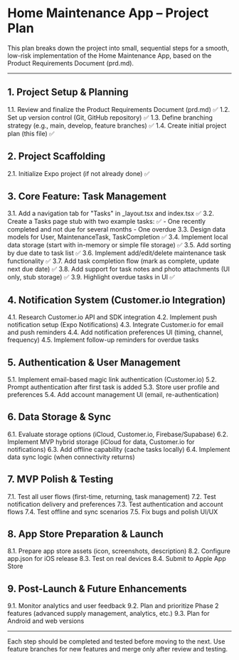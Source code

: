 # Home Maintenance App – Project Plan

This plan breaks down the project into small, sequential steps for a smooth, low-risk implementation of the Home Maintenance App, based on the Product Requirements Document (prd.md).

---

## 1. Project Setup & Planning
1.1. Review and finalize the Product Requirements Document (prd.md) ✅
1.2. Set up version control (Git, GitHub repository) ✅
1.3. Define branching strategy (e.g., main, develop, feature branches) ✅
1.4. Create initial project plan (this file) ✅

## 2. Project Scaffolding
2.1. Initialize Expo project (if not already done) ✅

## 3. Core Feature: Task Management
3.1. Add a navigation tab for "Tasks" in _layout.tsx and index.tsx ✅
3.2. Create a Tasks page stub with two example tasks: ✅
    - One recently completed and not due for several months
    - One overdue
3.3. Design data models for User, MaintenanceTask, TaskCompletion ✅
3.4. Implement local data storage (start with in-memory or simple file storage) ✅
3.5. Add sorting by due date to task list ✅
3.6. Implement add/edit/delete maintenance task functionality ✅
3.7. Add task completion flow (mark as complete, update next due date) ✅
3.8. Add support for task notes and photo attachments (UI only, stub storage) ✅
3.9. Highlight overdue tasks in UI ✅

## 4. Notification System (Customer.io Integration)
4.1. Research Customer.io API and SDK integration
4.2. Implement push notification setup (Expo Notifications)
4.3. Integrate Customer.io for email and push reminders
4.4. Add notification preferences UI (timing, channel, frequency)
4.5. Implement follow-up reminders for overdue tasks

## 5. Authentication & User Management
5.1. Implement email-based magic link authentication (Customer.io)
5.2. Prompt authentication after first task is added
5.3. Store user profile and preferences
5.4. Add account management UI (email, re-authentication)

## 6. Data Storage & Sync
6.1. Evaluate storage options (iCloud, Customer.io, Firebase/Supabase)
6.2. Implement MVP hybrid storage (iCloud for data, Customer.io for notifications)
6.3. Add offline capability (cache tasks locally)
6.4. Implement data sync logic (when connectivity returns)

## 7. MVP Polish & Testing
7.1. Test all user flows (first-time, returning, task management)
7.2. Test notification delivery and preferences
7.3. Test authentication and account flows
7.4. Test offline and sync scenarios
7.5. Fix bugs and polish UI/UX

## 8. App Store Preparation & Launch
8.1. Prepare app store assets (icon, screenshots, description)
8.2. Configure app.json for iOS release
8.3. Test on real devices
8.4. Submit to Apple App Store

## 9. Post-Launch & Future Enhancements
9.1. Monitor analytics and user feedback
9.2. Plan and prioritize Phase 2 features (advanced supply management, analytics, etc.)
9.3. Plan for Android and web versions

---

Each step should be completed and tested before moving to the next. Use feature branches for new features and merge only after review and testing. 